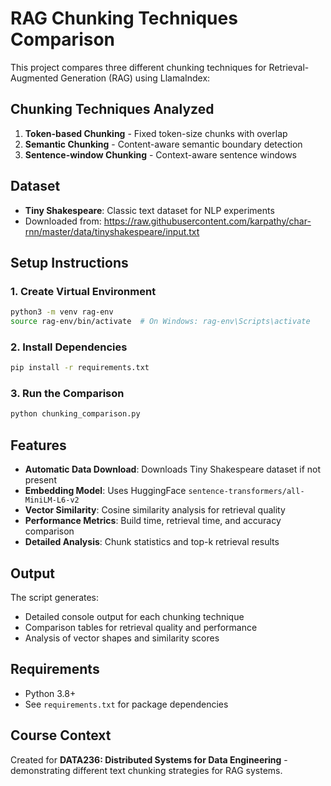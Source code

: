 # RAG Chunking Techniques Comparison

This project compares three different chunking techniques for Retrieval-Augmented Generation (RAG) using LlamaIndex:

## Chunking Techniques Analyzed

1. **Token-based Chunking** - Fixed token-size chunks with overlap
2. **Semantic Chunking** - Content-aware semantic boundary detection  
3. **Sentence-window Chunking** - Context-aware sentence windows

## Dataset

- **Tiny Shakespeare**: Classic text dataset for NLP experiments
- Downloaded from: https://raw.githubusercontent.com/karpathy/char-rnn/master/data/tinyshakespeare/input.txt

## Setup Instructions

### 1. Create Virtual Environment
```bash
python3 -m venv rag-env
source rag-env/bin/activate  # On Windows: rag-env\Scripts\activate
```

### 2. Install Dependencies
```bash
pip install -r requirements.txt
```

### 3. Run the Comparison
```bash
python chunking_comparison.py
```

## Features

- **Automatic Data Download**: Downloads Tiny Shakespeare dataset if not present
- **Embedding Model**: Uses HuggingFace `sentence-transformers/all-MiniLM-L6-v2`
- **Vector Similarity**: Cosine similarity analysis for retrieval quality
- **Performance Metrics**: Build time, retrieval time, and accuracy comparison
- **Detailed Analysis**: Chunk statistics and top-k retrieval results

## Output

The script generates:
- Detailed console output for each chunking technique
- Comparison tables for retrieval quality and performance
- Analysis of vector shapes and similarity scores

## Requirements

- Python 3.8+
- See `requirements.txt` for package dependencies

## Course Context

Created for **DATA236: Distributed Systems for Data Engineering** - demonstrating different text chunking strategies for RAG systems.